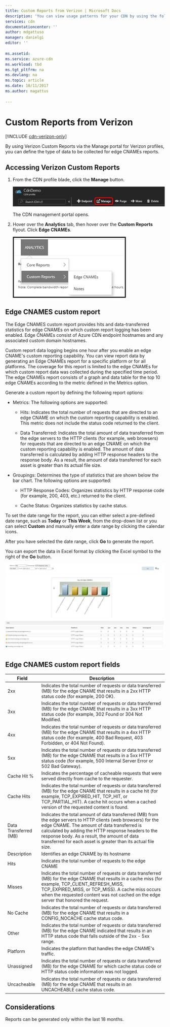 ```yaml
---
title: Custom Reports from Verizon | Microsoft Docs
description: 'You can view usage patterns for your CDN by using the following reports: Bandwidth, Data Transferred, Hits, Cache Statuses, Cache Hit Ratio, IPV4/IPV6 Data Transferred.'
services: cdn
documentationcenter: ''
author: mdgattuso
manager: danielgi
editor: ''

ms.assetid: 
ms.service: azure-cdn
ms.workload: tbd
ms.tgt_pltfrm: na
ms.devlang: na
ms.topic: article
ms.date: 10/11/2017
ms.author: magattus

---
```

# Custom Reports from Verizon

[!INCLUDE [cdn-verizon-only](../../includes/cdn-verizon-only.md)]

By using Verizon Custom Reports via the Manage portal for Verizon profiles, you can define the type of data to be collected for edge CNAMEs reports.


## Accessing Verizon Custom Reports
1. From the CDN profile blade, click the **Manage** button.
   
    ![CDN profile Manage button](./media/cdn-reports/cdn-manage-btn.png)
   
    The CDN management portal opens.
2. Hover over the **Analytics** tab, then hover over the **Custom Reports** flyout. Click **Edge CNAMEs**.
   
    ![CDN management portal - Custom reports menu](./media/cdn-reports/cdn-custom-reports.png)

## Edge CNAMES custom report
The Edge CNAMES custom report provides hits and data-transferred statistics for edge CNAMEs on which custom report logging has been enabled. Edge CNAMEs consist of Azure CDN endpoint hostnames and any associated custom domain hostnames. 

Custom report data logging begins one hour after you enable an edge CNAME's custom reporting capability. You can view report data by generating an Edge CNAMEs report for a specific platform or for all platforms. The coverage for this report is limited to the edge CNAMEs for which custom report data was collected during the specified time period. The edge CNAMEs report consists of a graph and data table for the top 10 edge CNAMEs according to the metric defined in the Metrics option. 

Generate a custom report by defining the following report options:

- Metrics: The following options are supported:

   - Hits: Indicates the total number of requests that are directed to an edge CNAME on which the custom reporting capability is enabled. This metric does not include the status code returned to the client.

   - Data Transferred: Indicates the total amount of data transferred from the edge servers to the HTTP clients (for example, web browsers) for requests that are directed to an edge CNAME on which the custom reporting capability is enabled. The amount of data transferred is calculated by adding HTTP response headers to the response body. As a result, the amount of data transferred for each asset is greater than its actual file size.

- Groupings: Determines the type of statistics that are shown below the bar chart. The following options are supported:

   - HTTP Response Codes: Organizes statistics by HTTP response code (for example, 200, 403, etc.) returned to the client. 

   - Cache Status: Organizes statistics by cache status.


To set the date range for the report, you can either select a pre-defined date range, such as **Today** or **This Week**, from the drop-down list or you can select **Custom** and manually enter a date range by clicking the calendar icons. 

After you have selected the date range, click **Go** to generate the report.

You can export the data in Excel format by clicking the Excel symbol to the right of the **Go** button.

![CNAMEs report](./media/cdn-reports/cdn-cnames-report.png)

## Edge CNAMES custom report fields

| Field                     | Description   |
|---------------------------|---------------|
| 2xx                       | Indicates the total number of requests or data transferred (MB) for the edge CNAME that results in a 2xx HTTP status code (for example, 200 OK). |
| 3xx                       | Indicates the total number of requests or data transferred (MB) for the edge CNAME that results in a 3xx HTTP status code  (for example, 302 Found or 304 Not Modified. |
| 4xx                       | Indicates the total number of requests or data transferred (MB) for the edge CNAME that results in a 4xx HTTP status code (for example, 400 Bad Request, 403 Forbidden, or 404 Not Found). |
| 5xx                       | Indicates the total number of requests or data transferred (MB) for the edge CNAME that results in a 5xx HTTP status code (for example, 500 Internal Server Error or 502 Bad Gateway). |
| Cache Hit %               | Indicates the percentage of cacheable requests that were served directly from cache to the requester. |
| Cache Hits                | Indicates the total number of requests or data transferred (MB) for the edge CNAME that results in a cache hit (for example, TCP_EXPIRED_HIT, TCP_HIT, or TCP_PARTIAL_HIT). A cache hit occurs when a cached version of the requested content is found. |
| Data Transferred (MB)     | Indicates the total amount of data transferred (MB) from the edge servers to HTTP clients (web browsers) for the edge CNAME. The amount of data transferred is calculated by adding the HTTP response headers to the response body. As a result, the amount of data transferred for each asset is greater than its actual file size. |
| Description               | Identifies an edge CNAME by its hostname |
| Hits                      | Indicates the total number of requests to the edge CNAME |
| Misses                    | Indicates the total number of requests or data transferred (MB) for the edge CNAME that results in a cache miss (for example, TCP_CLIENT_REFRESH_MISS, TCP_EXPIRED_MISS, or TCP_MISS). A cache miss occurs when the requested content was not cached on the edge server that honored the request. | 
| No Cache                  | Indicates the total number of requests or data transferred (MB) for the edge CNAME that results in a CONFIG_NOCACHE cache status code.  |
| Other                     | Indicates the total number of requests or data transferred (MB) for the edge CNAME indicated that results in an HTTP status code that falls outside of the 2xx - 5xx range. |
| Platform                  | Indicates the platform that handles the edge CNAME's traffic. |
| Unassigned               | Indicates the total number of requests or data transferred (MB) for the edge CNAME for which cache status code or HTTP status code information was not logged.  |
| Uncacheable               | Indicates the total number of requests or data transferred (MB) for the edge CNAME that results in an UNCACHEABLE cache status code.  |


## Considerations
Reports can be generated only within the last 18 months.


